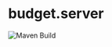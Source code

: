 # budget.server

![Maven Build](https://github.com/cyrill10/budget.server/workflows/Java%20CI%20with%20Maven/badge.svg?branch=master)
